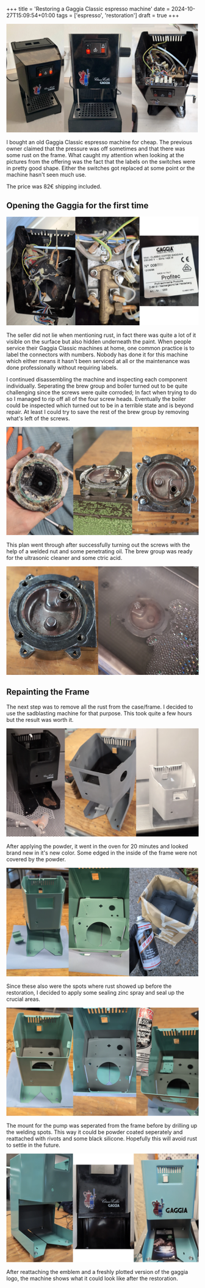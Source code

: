 +++
title = 'Restoring a Gaggia Classic espresso machine'
date = 2024-10-27T15:09:54+01:00
tags = ['espresso', 'restoration']
draft = true
+++

![First Look](./images/first_look.webp)

I bought an old Gaggia Classic espresso machine for cheap. The previous owner claimed that the pressure was off sometimes and that there was some rust on the frame.
What caught my attention when looking at the pictures from the offering was the fact that the labels on the switches were in pretty good shape. Either the switches got replaced at some point or the machine hasn't seen much use.

The price was 82€ shipping included.


## Opening the Gaggia for the first time

![Second Look](./images/second_look.webp)

The seller did not lie when mentioning rust, in fact there was quite a lot of it visible on the surface but also hidden underneath the paint. When people service their Gaggia Classic machines at home, one common practice is to label the connectors with numbers. Nobody has done it for this machine which either means it hasn't been serviced at all or the maintenance was done professionally without requiring labels.

I continued disassembling the machine and inspecting each component individually. Seperating the brew group and boiler turned out to be quite challenging since the screws were quite corroded; In fact when trying to do so I managed to rip off all of the four screw heads. Eventually the boiler could be inspected which turned out to be in a terrible state and is beyond repair. At least I could try to save the rest of the brew group by removing what's left of the screws.

![Boiler](./images/boiler.webp)

This plan went through after successfully turning out the screws with the help of a welded nut and some penetrating oil. The brew group was ready for the ultrasonic cleaner and some ctric acid.

![Brew Group](./images/brew_group.webp)

## Repainting the Frame
The next step was to remove all the rust from the case/frame. I decided to use the sadblasting machine for that purpose. This took quite a few hours but the result was worth it.

![Sandblasting](./images/sandblasting.webp)

After applying the powder, it went in the oven for 20 minutes and looked brand new in it's new color. Some edged in the inside of the frame were not covered by the powder.

![Power Coating](./images/coating.webp)

Since these also were the spots where rust showed up before the restoration, I decided to apply some sealing zinc spray and seal up the crucial areas.

![Zinc and Silicone](./images/zinc_and_silicone.webp)

The mount for the pump was seperated from the frame before by drilling up the welding spots. This way it could be powder coated seperately and reattached with rivots and some black silicone. Hopefully this will avoid rust to settle in the future.

![Gaggia Logo](./images/gaggia_logo.webp)

After reattaching the emblem and a freshly plotted version of the gaggia logo, the machine shows what it could look like after the restoration.
